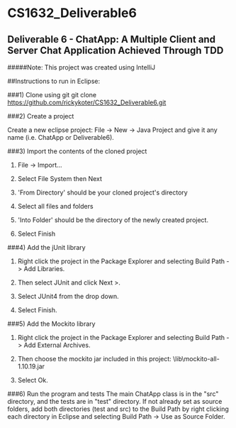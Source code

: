 # CS1632_Deliverable6
## Deliverable 6 - ChatApp: A Multiple Client and Server Chat Application Achieved Through TDD

#####Note: This project was created using IntelliJ

##Instructions to run in Eclipse:

###1) Clone using git
    git clone https://github.com/rickykoter/CS1632_Deliverable6.git

###2) Create a project

Create a new eclipse project: File -> New -> Java Project and give it any name
(i.e. ChatApp or Deliverable6).

###3) Import the contents of the cloned project
 1) File -> Import...
 
 2) Select File System then Next
 
 3) 'From Directory' should be your cloned project's directory
 
 4) Select all files and folders
 
 5) 'Into Folder' should be the directory of the newly created project.
 
 6) Select Finish

###4) Add the jUnit library

 1) Right click the project in the Package Explorer and selecting Build Path -> Add Libraries.
 
 2) Then select JUnit and click Next >.
 
 3) Select JUnit4 from the drop down.
 
 4) Select Finish.
 
###5) Add the Mockito library

1) Right click the project in the Package Explorer and selecting Build Path -> Add External Archives.

2) Then choose the mockito jar included in this project:
  <your path to the project directory>\lib\mockito-all-1.10.19.jar

3) Select Ok.

###6) Run the program and tests
The main ChatApp class is in the "src" directory, and the tests are in "test" directory.
If not already set as source folders, add both directories (test and src) to the Build Path by right clicking each directory in Eclipse and selecting Build Path -> Use as Source Folder.

